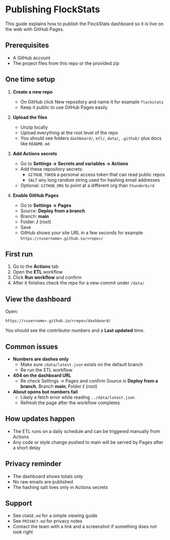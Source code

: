 # Publishing FlockStats

This guide explains how to publish the FlockStats dashboard so it is live on the web with GitHub Pages.

## Prerequisites
- A GitHub account
- The project files from this repo or the provided zip

## One time setup
1. **Create a new repo**
   - On GitHub click New repository and name it for example `flockstats`
   - Keep it public to use GitHub Pages easily

2. **Upload the files**
   - Unzip locally
   - Upload everything at the root level of the repo
   - You should see folders `dashboard/`, `etl/`, `data/`, `.github/` plus docs like `README.md`

3. **Add Actions secrets**
   - Go to **Settings → Secrets and variables → Actions**
   - Add these repository secrets:
     - `GITHUB_TOKEN` a personal access token that can read public repos
     - `SALT` any long random string used for hashing email addresses
   - Optional: `GITHUB_ORG` to point at a different org than `thunderbird`

4. **Enable GitHub Pages**
   - Go to **Settings → Pages**
   - Source: **Deploy from a branch**
   - Branch: **main**
   - Folder: **/** (root)
   - Save
   - GitHub shows your site URL in a few seconds for example `https://<username>.github.io/<repo>/`

## First run
1. Go to the **Actions** tab
2. Open the **ETL** workflow
3. Click **Run workflow** and confirm
4. After it finishes check the repo for a new commit under `/data/`

## View the dashboard
Open:
```
https://<username>.github.io/<repo>/dashboard/
```
You should see the contributor numbers and a **Last updated** time.

## Common issues
- **Numbers are dashes only**
  - Make sure `/data/latest.json` exists on the default branch
  - Re run the ETL workflow
- **404 on the dashboard URL**
  - Re check Settings → Pages and confirm Source is **Deploy from a branch**, Branch **main**, Folder **/** (root)
- **About opens but numbers fail**
  - Likely a fetch error while reading `../data/latest.json`
  - Refresh the page after the workflow completes

## How updates happen
- The ETL runs on a daily schedule and can be triggered manually from Actions
- Any code or style change pushed to main will be served by Pages after a short delay

## Privacy reminder
- The dashboard shows totals only
- No raw emails are published
- The hashing salt lives only in Actions secrets

## Support
- See `USAGE.md` for a simple viewing guide
- See `PRIVACY.md` for privacy notes
- Contact the team with a link and a screenshot if something does not look right
